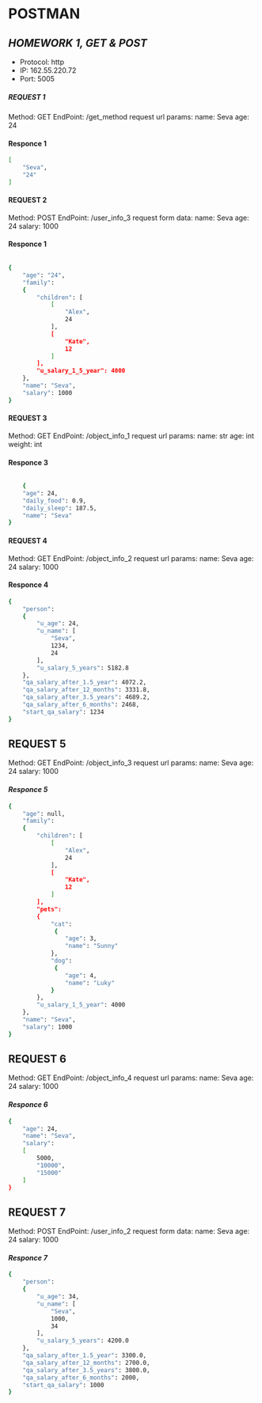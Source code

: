 # POSTMAN
## _HOMEWORK 1, GET & POST_

- Protocol: http
- IP: 162.55.220.72
- Port: 5005

##### **REQUEST 1** 
Method: GET
EndPoint: /get_method
request url params: 
 name: Seva
 age: 24
#### **Responce 1**
```sh
[
    "Seva",
    "24"
]
```

#### **REQUEST 2**
Method: POST
EndPoint: /user_info_3
request form data: 
 name: Seva
 age: 24
 salary: 1000
#### **Responce 1**
```sh

{
    "age": "24",
    "family": 
    {
        "children": [
            [
                "Alex",
                24
            ],
            [
                "Kate",
                12
            ]
        ],
        "u_salary_1_5_year": 4000
    },
    "name": "Seva",
    "salary": 1000
}

```

#### **REQUEST 3**
Method: GET
EndPoint: /object_info_1
request url params: 
 name: str
 age: int
 weight: int
#### **Responce 3**
```sh

    {
    "age": 24,
    "daily_food": 0.9,
    "daily_sleep": 187.5,
    "name": "Seva"
}

```

#### **REQUEST 4**
Method: GET
EndPoint: /object_info_2
request url params: 
 name: Seva
 age: 24
 salary: 1000
#### **Responce 4**
```sh
{
    "person": 
    {
        "u_age": 24,
        "u_name": [
            "Seva",
            1234,
            24
        ],
        "u_salary_5_years": 5182.8
    },
    "qa_salary_after_1.5_year": 4072.2,
    "qa_salary_after_12_months": 3331.8,
    "qa_salary_after_3.5_years": 4689.2,
    "qa_salary_after_6_months": 2468,
    "start_qa_salary": 1234
}
```

## **REQUEST 5**
Method: GET
EndPoint: /object_info_3
request url params: 
 name: Seva
 age: 24
 salary: 1000
#### *Responce 5*
```sh
{
    "age": null,
    "family": 
    {
        "children": [
            [
                "Alex",
                24
            ],
            [
                "Kate",
                12
            ]
        ],
        "pets": 
        {
            "cat":
             {
                "age": 3,
                "name": "Sunny"
            },
            "dog":
             {
                "age": 4,
                "name": "Luky"
            }
        },
        "u_salary_1_5_year": 4000
    },
    "name": "Seva",
    "salary": 1000
}
```

## **REQUEST 6**
Method: GET
EndPoint: /object_info_4
request url params: 
 name: Seva
 age: 24
 salary: 1000
#### *Responce 6*
```sh
{
    "age": 24,
    "name": "Seva",
    "salary": 
    [
        5000,
        "10000",
        "15000"
    ]
}

```

## **REQUEST 7**
Method: POST
EndPoint: /user_info_2
request form data: 
 name: Seva
 age: 24
 salary: 1000
#### *Responce 7*
```sh
{
    "person": 
    {
        "u_age": 34,
        "u_name": [
            "Seva",
            1000,
            34
        ],
        "u_salary_5_years": 4200.0
    },
    "qa_salary_after_1.5_year": 3300.0,
    "qa_salary_after_12_months": 2700.0,
    "qa_salary_after_3.5_years": 3800.0,
    "qa_salary_after_6_months": 2000,
    "start_qa_salary": 1000
}
```










